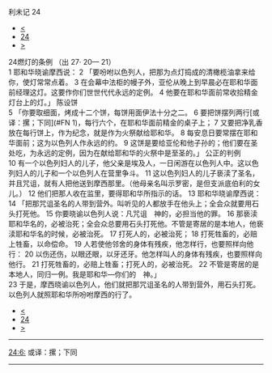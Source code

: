 ﻿





 利未记 24




* [<](bible/LEV23.md)
* [24](bible/LEV.md)
* [>](bible/LEV25.md)



 
24燃灯的条例 （出
27·
20—
21）  
1 耶和华晓谕摩西说： 
2 「要吩咐以色列人，把那为点灯捣成的清橄榄油拿来给你，使灯常常点着。 
3 在会幕中法柜的幔子外，亚伦从晚上到早晨必在耶和华面前经理这灯。这要作你们世世代代永远的定例。 
4 他要在耶和华面前常收拾精金灯台上的灯。」 陈设饼  
5 「你要取细面，烤成十二个饼，每饼用面伊法十分之二。 
6 要把饼摆列两行[或译：摞；下同](#FN
1)，每行六个，在耶和华面前精金的桌子上； 
7 又要把净乳香放在每行饼上，作为纪念，就是作为火祭献给耶和华。 
8 每安息日要常摆在耶和华面前；这为以色列人作永远的约。 
9 这饼是要给亚伦和他子孙的；他们要在圣处吃，为永远的定例，因为在献给耶和华的火祭中是至圣的。」 公正的判例  
10 有一个以色列妇人的儿子，他父亲是埃及人，一日闲游在以色列人中。这以色列妇人的儿子和一个以色列人在营里争斗。 
11 这以色列妇人的儿子亵渎了圣名，并且咒诅，就有人把他送到摩西那里。（他母亲名叫示罗密，是但支派底伯利的女儿。） 
12 他们把那人收在监里，要得耶和华所指示的话。 
13 耶和华晓谕摩西说： 
14 「把那咒诅圣名的人带到营外。叫听见的人都放手在他头上；全会众就要用石头打死他。 
15 你要晓谕以色列人说：凡咒诅　神的，必担当他的罪。 
16 那亵渎耶和华名的，必被治死；全会众总要用石头打死他。不管是寄居的是本地人，他亵渎耶和华名的时候，必被治死。 
17 打死人的，必被治死； 
18 打死牲畜的，必赔上牲畜，以命偿命。 
19 人若使他邻舍的身体有残疾，他怎样行，也要照样向他行： 
20 以伤还伤，以眼还眼，以牙还牙。他怎样叫人的身体有残疾，也要照样向他行。 
21 打死牲畜的，必赔上牲畜；打死人的，必被治死。 
22 不管是寄居的是本地人，同归一例。我是耶和华—你们的　神。」  
23 于是，摩西晓谕以色列人，他们就把那咒诅圣名的人带到营外，用石头打死。以色列人就照耶和华所吩咐摩西的行了。 
* [<](bible/LEV23.md)
* [24](bible/LEV.md)
* [>](bible/LEV25.md)





---


[24:6:](#V6)
或译：摞；下同




---









